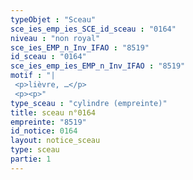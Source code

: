 ```yaml
---
typeObjet : "Sceau"
sce_ies_emp_ies_SCE_id_sceau : "0164"
niveau : "non royal"
sce_ies_EMP_n_Inv_IFAO : "8519"
id_sceau : "0164"
sce_ies_emp_ies_EMP_n_Inv_IFAO : "8519"
motif : "|
 <p>lièvre, …</p>
 <p><p>"
type_sceau : "cylindre (empreinte)"
title: sceau n°0164
empreinte: "8519"
id_notice: 0164
layout: notice_sceau
type: sceau
partie: 1
---
```

